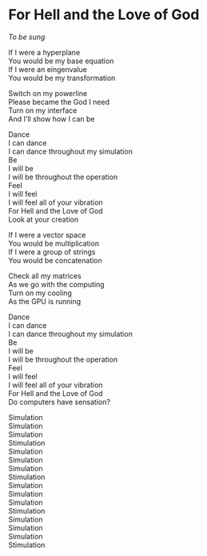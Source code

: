 <!-- en :: For Hell and the Love of God :: 2024-07-24 20:59:03 -->

# For Hell and the Love of God

*To be sung*

If I were a hyperplane  
You would be my base equation  
If I were an eingenvalue  
You would be my transformation  

Switch on my powerline  
Please became the God I need  
Turn on my interface  
And I'll show how I can be  

Dance  
I can dance  
I can dance throughout my simulation  
Be  
I will be  
I will be throughout the operation  
Feel  
I will feel  
I will feel all of your vibration  
For Hell and the Love of God  
Look at your creation  

If I were a vector space  
You would be multiplication  
If I were a group of strings  
You would be concatenation  

Check all my matrices  
As we go with the computing  
Turn on my cooling  
As the GPU is running  

Dance  
I can dance  
I can dance throughout my simulation  
Be  
I will be  
I will be throughout the operation  
Feel  
I will feel  
I will feel all of your vibration  
For Hell and the Love of God  
Do computers have sensation?  

Simulation  
Simulation  
Simulation  
Stimulation  
Simulation  
Simulation  
Simulation  
Stimulation  
Simulation  
Simulation  
Simulation  
Stimulation  
Simulation  
Simulation  
Simulation  
Stimulation  
